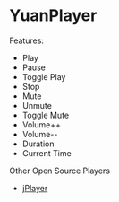 YuanPlayer
==========

Features:
 * Play
 * Pause
 * Toggle Play
 * Stop
 * Mute
 * Unmute
 * Toggle Mute
 * Volume++
 * Volume--
 * Duration
 * Current Time


Other Open Source Players
 * [jPlayer](http://jplayer.org/ "HTML5 Audio & Video for jQuery")
